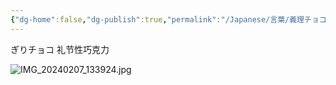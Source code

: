 ```yaml
---
{"dg-home":false,"dg-publish":true,"permalink":"/Japanese/言葉/義理チョコ/","dgPassFrontmatter":true}
---
```



ぎりチョコ
礼节性巧克力

![IMG_20240207_133924.jpg](/img/user/resources/%E7%99%BD%E7%86%8A%E3%82%AB%E3%83%95%E3%82%A7/IMG_20240207_133924.jpg)
